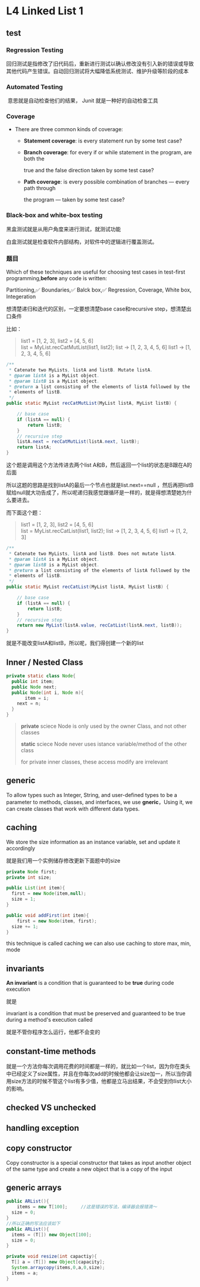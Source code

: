 # L4 **Linked List 1**

## test

### **Regression Testing** 

回归测试是指修改了旧代码后，重新进行测试以确认修改没有引入新的错误或导致其他代码产生错误。自动回归测试将大幅降低系统测试、维护升级等阶段的成本

### **Automated Testing**

​	意思就是自动检查他们的结果， Junit 就是一种好的自动检查工具

### **Coverage**

- There are three common kinds of coverage:

  - **Statement coverage**: is every statement run by some test case?

  - **Branch coverage**: for every if or while statement in the program, are both the

    true and the false direction taken by some test case?

  - **Path coverage**: is every possible combination of branches — every path through

    the program — taken by some test case?

### Black-box and white-box testing

黑盒测试就是从用户角度来进行测试，就测试功能

白盒测试就是检查软件内部结构，对软件中的逻辑进行覆盖测试。

### 题目

Which of these techniques are useful for choosing test cases in test-first programming,**before** any code is written:

Partitioning,✅ Boundaries,✅ Balck box,✅ Regression, Coverage, White box, Integeration



想清楚递归和迭代的区别，一定要想清楚base case和recursive step，想清楚出口条件

比如：

> list1 = [1, 2, 3],  list2 = [4, 5, 6]   
> list = MyList.recCatMutList(list1, list2);
> list → [1, 2, 3, 4, 5, 6]
> list1 → [1, 2, 3, 4, 5, 6]

```java
/**
 * Catenate two MyLists, listA and listB. Mutate listA.
 * @param listA is a MyList object.
 * @param listB is a MyList object.
 * @return a list consisting of the elements of listA followed by the
 * elements of listB.
 */
public static MyList recCatMutList(MyList listA, MyList listB) {

    // base case
    if (listA == null) {
        return listB;
    }
    // recursive step
    listA.next = recCatMutList(listA.next, listB);
    return listA;
}
```

这个题是调用这个方法传进去两个list A和B，然后返回一个list的状态是B跟在A的后面

所以这题的思路是找到listA的最后一个节点也就是list.next==null ，然后再把listB赋给null就大功告成了，所以呢递归我感觉跟循环是一样的，就是得想清楚她为什么要进去。

而下面这个题：

> list1 = [1, 2, 3],  list2 = [4, 5, 6]   
> list = MyList.recCatList(list1, list2);
> list → [1, 2, 3, 4, 5, 6]
> list1 → [1, 2, 3]

```java
/**
 * Catenate two MyLists, listA and listB. Does not mutate listA.
 * @param listA is a MyList object.
 * @param listB is a MyList object.
 * @return a list consisting of the elements of listA followed by the
 * elements of listB.
 */
public static MyList recCatList(MyList listA, MyList listB) {

    // base case
    if (listA == null) {
        return listB;
    }
    // recursive step
    return new MyList(listA.value, recCatList(listA.next, listB));
}
```

 就是不能改变listA和listB，所以呢，我们得创建一个新的list

## Inner / Nested Class

 ```java
 private static class Node{
   public int item;
   public Node next;
   public Node(int i, Node n){
 		item = i;
     next = n;
   }
 }
 ```

> **private** sciece Node is only used by the owner Class, and not other classes
>
> **static** sciece Node never uses istance variable/method of the other class
>
> for private inner classes, these access modify are irrelevant

## generic

To allow types such as Integer, String, and user-defined types to be a parameter to methods, classes, and interfaces, we use  **gneric**，Using it, we can create classes that work with different data types.



## caching

We store the size information as an instance variable, set and update it accordingly

就是我们用一个实例储存修改更新下面题中的size

```java
private Node first;
private int size;

public List(int item){
  first = new Node(item,null);
  size = 1;
}

public void addFirst(int item){
	first = new Node(item, first);
  size += 1;
}
```

this technique is called caching we can also use caching to store max, min, mode

## invariants

**An invariant** is a condition that is guaranteed to be **true** during code execution

就是

invariant is a condition that must be preserved and guaranteed to be true during a method's execution called

就是不管你程序怎么运行，他都不会变的

## constant-time methods

就是一个方法你每次调用花费的时间都是一样的，就比如一个list，因为你在类头中已经定义了size属性，并且在你每次add的时候他都会让size加一，所以当你调用size方法的时候不管这个list有多少值，他都是立马出结果，不会受到你list大小的影响。



## checked VS unchecked

## handling exception

## copy constructor

Copy constructor is a special constructor that takes as input another object of the same type and create a new object that is a copy of the input

## generic arrays

```java
public ARList(){
	items = new T[100];  	//这是错误的写法，编译器会报错滴～
  size = 0;
}
//所以正确的写法应该如下
public ARList(){
  items = (T[]) new Object[100];
  size = 0;
}

private void resize(int capactiy){
  T[] a = (T[]) new Object[capacity];
  System.arraycopy(items,0,a,0,size);
  items = a;
}
```






